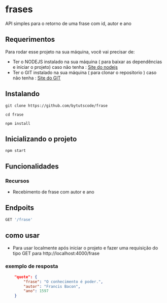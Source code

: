 # frases
API simples para o retorno de uma frase com id, autor e ano

## Requerimentos
Para rodar esse projeto na sua máquina, você vai precisar de:
- Ter o NODEJS instalado na sua máquina ( para baixar as dependências e iniciar o projeto) caso não tenha : [Site do nodejs](https://nodejs.org/)
- Ter o GIT instalado na sua máquina ( para clonar o repositorio ) caso não tenha : [Site do GIT](https://git-scm.com/)

## Instalando
```
git clone https://github.com/bytutscode/frase
```
```
cd frase
```
```
npm install
```

## Inicializando o projeto 
```
npm start
```
## Funcionalidades
### Recursos
- Recebimento de frase com autor e ano

## Endpoits
```javascript
GET '/frase'
```

## como usar 

- Para usar localmente após iniciar o projeto e fazer uma requisição do tipo GET para http://localhost:4000/frase

### exemplo de resposta
```json
    "quote": {
        "frase": "O conhecimento é poder.",
        "autor": "Francis Bacon",
        "ano": 1597
    }
```

